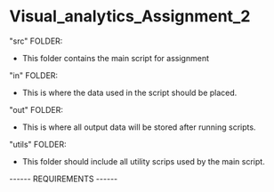 # Visual_analytics_Assignment_2
"src" FOLDER:
- This folder contains the main script for assignment

"in" FOLDER:
- This is where the data used in the script should be placed.

"out" FOLDER:
- This is where all output data will be stored after running scripts.

"utils" FOLDER:
- This folder should include all utility scrips used by the main script.

------ REQUIREMENTS ------
